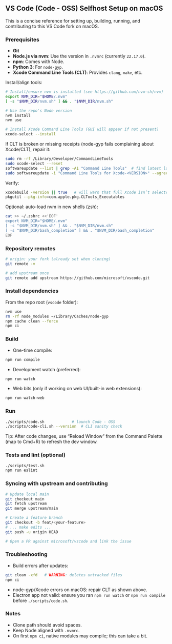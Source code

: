 ## VS Code (Code - OSS) Selfhost Setup on macOS

This is a concise reference for setting up, building, running, and contributing to this VS Code fork on macOS.

### Prerequisites
- **Git**
- **Node.js via nvm**: Use the version in `.nvmrc` (currently `22.17.0`).
- **npm**: Comes with Node.
- **Python 3**: For `node-gyp`.
- **Xcode Command Line Tools (CLT)**: Provides `clang`, `make`, etc.

Install/align tools:
```bash
# Install/ensure nvm is installed (see https://github.com/nvm-sh/nvm)
export NVM_DIR="$HOME/.nvm"
[ -s "$NVM_DIR/nvm.sh" ] && . "$NVM_DIR/nvm.sh"

# Use the repo's Node version
nvm install
nvm use

# Install Xcode Command Line Tools (GUI will appear if not present)
xcode-select --install
```

If CLT is broken or missing receipts (node-gyp fails complaining about Xcode/CLT), repair it:
```bash
sudo rm -rf /Library/Developer/CommandLineTools
sudo xcode-select --reset
softwareupdate --list | grep -A1 "Command Line Tools"  # find latest label
sudo softwareupdate -i "Command Line Tools for Xcode-<VERSION>" --agree-to-license
```
Verify:
```bash
xcodebuild -version || true   # will warn that full Xcode isn’t selected (OK)
pkgutil --pkg-info=com.apple.pkg.CLTools_Executables
```

Optional: auto-load nvm in new shells (zsh):
```bash
cat >> ~/.zshrc <<'EOF'
export NVM_DIR="$HOME/.nvm"
[ -s "$NVM_DIR/nvm.sh" ] && . "$NVM_DIR/nvm.sh"
[ -s "$NVM_DIR/bash_completion" ] && . "$NVM_DIR/bash_completion"
EOF
```

### Repository remotes
```bash
# origin: your fork (already set when cloning)
git remote -v

# add upstream once
git remote add upstream https://github.com/microsoft/vscode.git
```

### Install dependencies
From the repo root (`vscode` folder):
```bash
nvm use
rm -rf node_modules ~/Library/Caches/node-gyp
npm cache clean --force
npm ci
```

### Build
- One-time compile:
```bash
npm run compile
```
- Development watch (preferred):
```bash
npm run watch
```
- Web bits (only if working on web UI/built-in web extensions):
```bash
npm run watch-web
```

### Run
```bash
./scripts/code.sh            # launch Code - OSS
./scripts/code-cli.sh --version  # CLI sanity check
```

Tip: After code changes, use “Reload Window” from the Command Palette (map to Cmd+R) to refresh the dev window.

### Tests and lint (optional)
```bash
./scripts/test.sh
npm run eslint
```

### Syncing with upstream and contributing
```bash
# Update local main
git checkout main
git fetch upstream
git merge upstream/main

# Create a feature branch
git checkout -b feat/<your-feature>
# ... make edits ...
git push -u origin HEAD

# Open a PR against microsoft/vscode and link the issue
```

### Troubleshooting
- Build errors after updates:
```bash
git clean -xfd   # WARNING: deletes untracked files
npm ci
```
- node-gyp/Xcode errors on macOS: repair CLT as shown above.
- Electron app not valid: ensure you ran `npm run watch` or `npm run compile` before `./scripts/code.sh`.

### Notes
- Clone path should avoid spaces.
- Keep Node aligned with `.nvmrc`.
- On first `npm ci`, native modules may compile; this can take a bit.


